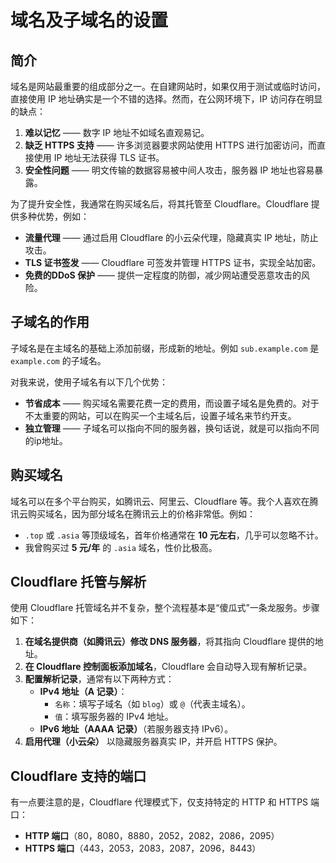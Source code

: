 # 域名及子域名的设置

## 简介

域名是网站最重要的组成部分之一。在自建网站时，如果仅用于测试或临时访问，直接使用 IP 地址确实是一个不错的选择。然而，在公网环境下，IP 访问存在明显的缺点：

1. **难以记忆** —— 数字 IP 地址不如域名直观易记。
2. **缺乏 HTTPS 支持** —— 许多浏览器要求网站使用 HTTPS 进行加密访问，而直接使用 IP 地址无法获得 TLS 证书。
3. **安全性问题** —— 明文传输的数据容易被中间人攻击，服务器 IP 地址也容易暴露。

为了提升安全性，我通常在购买域名后，将其托管至 Cloudflare。Cloudflare 提供多种优势，例如：

- **流量代理** —— 通过启用 Cloudflare 的小云朵代理，隐藏真实 IP 地址，防止攻击。
- **TLS 证书签发** —— Cloudflare 可签发并管理 HTTPS 证书，实现全站加密。
- **免费的DDoS 保护** —— 提供一定程度的防御，减少网站遭受恶意攻击的风险。

## 子域名的作用

子域名是在主域名的基础上添加前缀，形成新的地址。例如 `sub.example.com` 是 `example.com` 的子域名。

对我来说，使用子域名有以下几个优势：

- **节省成本** —— 购买域名需要花费一定的费用，而设置子域名是免费的。对于不太重要的网站，可以在购买一个主域名后，设置子域名来节约开支。
- **独立管理** —— 子域名可以指向不同的服务器，换句话说，就是可以指向不同的ip地址。

## 购买域名

域名可以在多个平台购买，如腾讯云、阿里云、Cloudflare 等。我个人喜欢在腾讯云购买域名，因为部分域名在腾讯云上的价格非常低。例如：

- `.top` 或 `.asia` 等顶级域名，首年价格通常在 **10 元左右**，几乎可以忽略不计。
- 我曾购买过 **5 元/年** 的 `.asia` 域名，性价比极高。

## Cloudflare 托管与解析

使用 Cloudflare 托管域名并不复杂，整个流程基本是“傻瓜式”一条龙服务。步骤如下：

1. **在域名提供商（如腾讯云）修改 DNS 服务器**，将其指向 Cloudflare 提供的地址。
2. **在 Cloudflare 控制面板添加域名**，Cloudflare 会自动导入现有解析记录。
3. **配置解析记录**，通常有以下两种方式：
   - **IPv4 地址（A 记录）**：
     - `名称`：填写子域名（如 `blog`）或 `@`（代表主域名）。
     - `值`：填写服务器的 IPv4 地址。
   - **IPv6 地址（AAAA 记录）**（若服务器支持 IPv6）。
4. **启用代理（小云朵）** 以隐藏服务器真实 IP，并开启 HTTPS 保护。

## Cloudflare 支持的端口

有一点要注意的是，Cloudflare 代理模式下，仅支持特定的 HTTP 和 HTTPS 端口：

- **HTTP 端口**（80，8080，8880，2052，2082，2086，2095）
- **HTTPS 端口**（443，2053，2083，2087，2096，8443）



